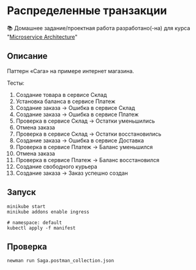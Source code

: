 # Распределенные транзакции

📚 Домашнее задание/проектная работа разработано(-на) для курса "[Microservice Architecture](https://otus.ru/lessons/microservice-architecture/)"

## Описание
Паттерн «Сага» на примере интернет магазина. 

Тесты:
1. Создание товара в сервисе Склад
2. Установка баланса в сервисе Платеж
3. Создание заказа -> Ошибка в сервисе Склад
4. Создание заказа -> Ошибка в сервисе Платеж
5. Проверка в сервисе Склад -> Остатки уменьшились
6. Отмена заказа
7. Проверка в сервисе Склад -> Остатки восстановились
8. Создание заказа -> Ошибка в сервисе Доставка
9. Проверка в сервисе Платеж -> Баланс уменьшился
10. Отмена заказа
11. Проверка в сервисе Платеж -> Баланс восстановился
12. Создание свободного курьера
13. Создание заказа -> Заказ успешно создан

## Запуск

```
minikube start
minikube addons enable ingress

# namespace: default
kubectl apply -f manifest
```

## Проверка
```
newman run Saga.postman_collection.json
```